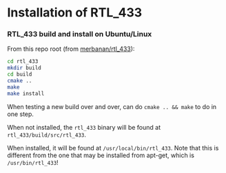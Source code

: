 # Installation of RTL_433

### RTL_433 build and install on Ubuntu/Linux

From this repo root (from
[merbanan/rtl_433](https://github.com/merbanan/rtl_433/blob/master/docs/BUILDING.md)):
```bash
cd rtl_433
mkdir build
cd build
cmake ..
make
make install
```

When testing a new build over and over, can do `cmake .. && make` to do in one
step.

When not installed, the `rtl_433` binary will be found at
`rtl_433/build/src/rtl_433`.

When installed, it will be found at `/usr/local/bin/rtl_433`.  Note that this is
different from the one that may be installed from apt-get, which is
`/usr/bin/rtl_433`!